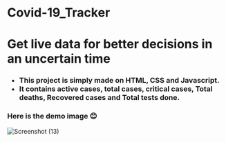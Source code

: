 # Covid-19_Tracker
<h1> Get live data for better decisions in an uncertain time</h1>
<h3>
  <ul>
    <li>This project is simply made on HTML, CSS and Javascript. </li>
    <li>It contains active cases, total cases, critical cases, Total deaths, Recovered cases and Total tests done. </li>
  </ul>
</h3>
<h3> Here is the demo image 😊</h3>

![Screenshot (13)](https://user-images.githubusercontent.com/67910524/128286490-c448b245-733f-43c5-a724-0d4f6882952d.png)
